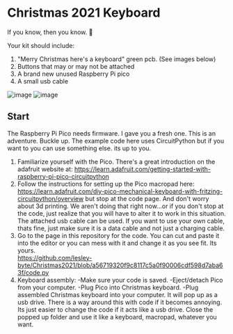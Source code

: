 # Christmas 2021 Keyboard
If you know, then you know. 🎄

Your kit should include:
1. "Merry Christmas here's a keyboard" green pcb. (See images below)
2. Buttons that may or may not be attached
3. A brand new unused Raspberry Pi pico
4. A small usb cable

![image](https://user-images.githubusercontent.com/60296103/145315846-69aa06cc-9ada-4acf-b107-ad9da7a73005.png)
![image](https://user-images.githubusercontent.com/60296103/145315960-891df17c-c62c-4927-922e-38e7cc167c39.png)


## **Start**


The Raspberry Pi Pico needs firmware.  I gave you a fresh one. This is an adventure. Buckle up. The example code here uses CircuitPython but if you want to you can use something else.
its up to you.

1. Familiarize yourself with the Pico.  There's a great introduction on the adafruit website at: https://learn.adafruit.com/getting-started-with-raspberry-pi-pico-circuitpython  
2. Follow the instructions for setting up the Pico macropad here: https://learn.adafruit.com/diy-pico-mechanical-keyboard-with-fritzing-circuitpython/overview but stop at the code page.  And don't worry about 3d printing.  We aren't doing that right now...or if you don't stop at the code, just realize that you will have to alter it to work in this situation.  The attached usb cable can be used.  If you want to use your own cable, thats fine, just make sure it is a data cable and not just a charging cable.
3. Go to the page in this repository for the code.  You can cut and paste it into the editor or you can mess with it and change it as you see fit.  Its yours.  
    https://github.com/lesley-byte/Christmas2021/blob/a56719320f9c8117c5a0f90006cdf598d7aba63f/code.py
5. Keyboard assembly:
  -Make sure your code is saved.
  -Eject/detach Pico from your computer.
  -Plug Pico into Christmas keyboard.
  -Plug assembled Christmas keyboard into  your computer.  It will pop up as a usb drive.  There is a way around this with code if it becomes annoying.  Its just easier to change    the code if it acts like a usb drive.  Close the popped up folder and use it like a keyboard, macropad, whatever you want.



